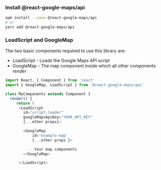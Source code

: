 ### Install @react-google-maps/api

```bash
npm install --save @react-google-maps/api 
# or
yarn add @react-google-maps/api
```

### LoadScript and GoogleMap

The two basic components required to use this library are:

* LoadScript - Loads the Google Maps API script
* GoogleMap - The map component inside which all other components render

```js static 
import React, { Component } from 'react'
import { GoogleMap, LoadScript } from '@react-google-maps/api'

class MyComponents extends Component { 
  render() {
     return (
      <LoadScript 
        id="script-loader"
        googleMapsApiKey="YOUR_API_KEY" 
        {...other props}>

        <GoogleMap 
            id='example-map'
            {...other props }>

          ...Your map components
        </GoogleMap>

      </LoadScript>

```

